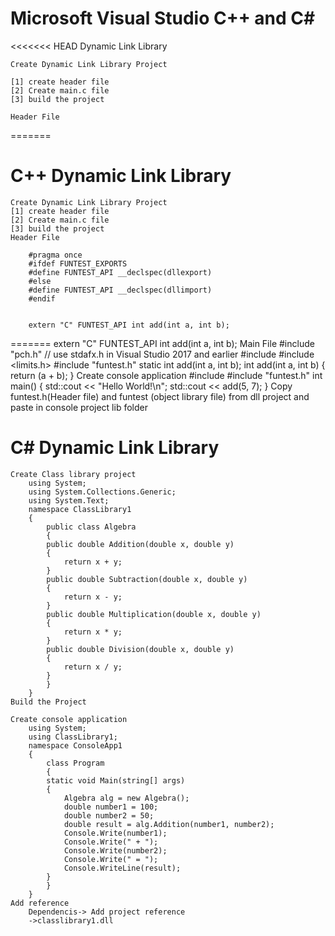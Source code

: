 # Microsoft Visual Studio C++ and C#

<<<<<<< HEAD
	Dynamic Link Library 
	
	Create Dynamic Link Library Project
	
	[1] create header file
	[2] Create main.c file
	[3] build the project 

	Header File
		
=======
# C++ Dynamic Link Library 
	Create Dynamic Link Library Project
	[1] create header file
	[2] Create main.c file
	[3] build the project 
	Header File

		#pragma once
		#ifdef FUNTEST_EXPORTS
		#define FUNTEST_API __declspec(dllexport)
		#else
		#define FUNTEST_API __declspec(dllimport)
		#endif


		extern "C" FUNTEST_API int add(int a, int b);
=======
		extern "C" FUNTEST_API int add(int a, int b);
	Main File
		#include "pch.h" // use stdafx.h in Visual Studio 2017 and earlier
		#include <utility>
		#include <limits.h>
		#include "funtest.h"
		static int add(int a, int b);
		int add(int a, int b)
		{
			return (a + b);
		}
        Create console application
		#include <iostream>
		#include "funtest.h"
		int main()
		{
		    std::cout << "Hello World!\n";
		    std::cout << add(5, 7);
		}
	Copy funtest.h(Header file) and funtest (object library file)  from dll project and paste in console project lib folder
	
	



# C# Dynamic Link Library 

	Create Class library project
		using System;
		using System.Collections.Generic;
		using System.Text;
		namespace ClassLibrary1
		{
		    public class Algebra
		    {
			public double Addition(double x, double y)
			{
			    return x + y;
			}
			public double Subtraction(double x, double y)
			{
			    return x - y;
			}
			public double Multiplication(double x, double y)
			{
			    return x * y;
			}
			public double Division(double x, double y)
			{
			    return x / y;
			}
		    }
		}
	Build the Project 
	
	Create console application
		using System;
		using ClassLibrary1;
		namespace ConsoleApp1
		{
		    class Program
		    {
			static void Main(string[] args)
			{
			    Algebra alg = new Algebra();
			    double number1 = 100;
			    double number2 = 50;
			    double result = alg.Addition(number1, number2);
			    Console.Write(number1);
			    Console.Write(" + ");
			    Console.Write(number2);
			    Console.Write(" = ");
			    Console.WriteLine(result);
			}
		    }
		}
	Add reference
		Dependencis-> Add project reference
		->classlibrary1.dll





	

